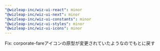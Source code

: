```yaml
---
"@wizleap-inc/wiz-ui-react": minor
"@wizleap-inc/wiz-ui-next": minor
"@wizleap-inc/wiz-ui-constants": minor
"@wizleap-inc/wiz-ui-styles": minor
"@wizleap-inc/wiz-ui-icons": minor
---
```


Fix: corporate-fareアイコンの原型が変更されていたようなのでもとに戻す
